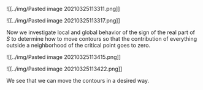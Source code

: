 ![[../img/Pasted image 20210325113311.png]]

![[../img/Pasted image 20210325113317.png]]

Now we investigate local and global behavior of the sign of the real part of $S$ to determine how to move contours so that the contribution of everything outside a neighborhood of the critical point goes to zero.

![[../img/Pasted image 20210325113415.png]]

![[../img/Pasted image 20210325113422.png]]

We see that we can move the contours in a desired way.